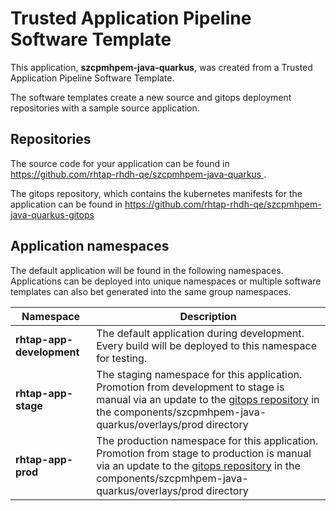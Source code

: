 # Trusted Application Pipeline Software Template

This application, **szcpmhpem-java-quarkus**, was created from a Trusted Application Pipeline Software Template.

The software templates create a new source and gitops deployment repositories with a sample source application. 

## Repositories

The source code for your application can be found in [https://github.com/rhtap-rhdh-qe/szcpmhpem-java-quarkus ](https://github.com/rhtap-rhdh-qe/szcpmhpem-java-quarkus ).
 
The gitops repository, which contains the kubernetes manifests for the application can be found in 
[https://github.com/rhtap-rhdh-qe/szcpmhpem-java-quarkus-gitops ](https://github.com/rhtap-rhdh-qe/szcpmhpem-java-quarkus-gitops ) 

## Application namespaces 

The default application will be found in the following namespaces. Applications can be deployed into unique namespaces or multiple software templates can also bet generated into the same group namespaces.  

|  Namespace   |  Description   |  
| -------- | -------- |   
| **rhtap-app-development** | The default application during development. Every build will be deployed to this namespace for testing. | 
| **rhtap-app-stage** | The staging namespace for this application. Promotion from development to stage is manual via an update to the [gitops repository](https://github.com/rhtap-rhdh-qe/szcpmhpem-java-quarkus-gitops ) in the components/szcpmhpem-java-quarkus/overlays/prod directory |  
| **rhtap-app-prod** | The production namespace for this application. Promotion from stage to production is manual via an update to the [gitops repository](https://github.com/rhtap-rhdh-qe/szcpmhpem-java-quarkus-gitops ) in the components/szcpmhpem-java-quarkus/overlays/prod directory | 